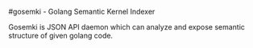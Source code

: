 #gosemki - Golang Semantic Kernel Indexer

Gosemki is JSON API daemon which can analyze and expose semantic structure of given golang code.
